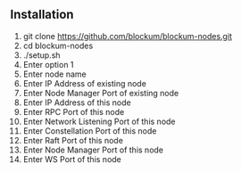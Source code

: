 
## Installation

1. git clone https://github.com/blockum/blockum-nodes.git
1. cd blockum-nodes
1. ./setup.sh
1. Enter option 1
1. Enter node name
1. Enter IP Address of existing node
1. Enter Node Manager Port of existing node
1. Enter IP Address of this node
1. Enter RPC Port of this node
1. Enter Network Listening Port of this node
1. Enter Constellation Port of this node
1. Enter Raft Port of this node
1. Enter Node Manager Port of this node
1. Enter WS Port of this node
